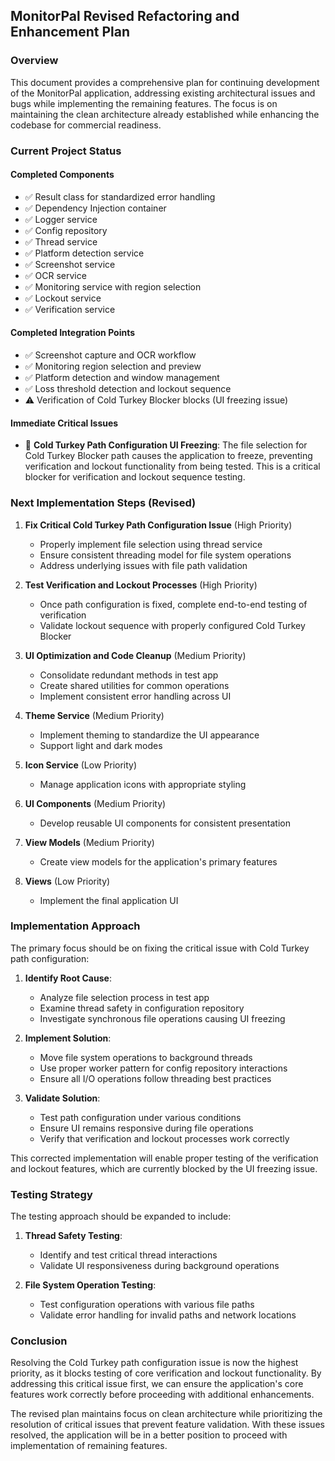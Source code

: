 
## MonitorPal Revised Refactoring and Enhancement Plan

### Overview

This document provides a comprehensive plan for continuing development of the MonitorPal application, addressing existing architectural issues and bugs while implementing the remaining features. The focus is on maintaining the clean architecture already established while enhancing the codebase for commercial readiness.

### Current Project Status

#### Completed Components
- ✅ Result class for standardized error handling
- ✅ Dependency Injection container
- ✅ Logger service
- ✅ Config repository
- ✅ Thread service
- ✅ Platform detection service
- ✅ Screenshot service
- ✅ OCR service
- ✅ Monitoring service with region selection
- ✅ Lockout service
- ✅ Verification service

#### Completed Integration Points
- ✅ Screenshot capture and OCR workflow
- ✅ Monitoring region selection and preview
- ✅ Platform detection and window management
- ✅ Loss threshold detection and lockout sequence
- ⚠️ Verification of Cold Turkey Blocker blocks (UI freezing issue)

#### Immediate Critical Issues
- 🔴 **Cold Turkey Path Configuration UI Freezing**: The file selection for Cold Turkey Blocker path causes the application to freeze, preventing verification and lockout functionality from being tested. This is a critical blocker for verification and lockout sequence testing.

### Next Implementation Steps (Revised)

1. **Fix Critical Cold Turkey Path Configuration Issue** (High Priority)
   - Properly implement file selection using thread service
   - Ensure consistent threading model for file system operations
   - Address underlying issues with file path validation

2. **Test Verification and Lockout Processes** (High Priority)
   - Once path configuration is fixed, complete end-to-end testing of verification
   - Validate lockout sequence with properly configured Cold Turkey Blocker

3. **UI Optimization and Code Cleanup** (Medium Priority)
   - Consolidate redundant methods in test app
   - Create shared utilities for common operations
   - Implement consistent error handling across UI

4. **Theme Service** (Medium Priority)
   - Implement theming to standardize the UI appearance
   - Support light and dark modes

5. **Icon Service** (Low Priority)
   - Manage application icons with appropriate styling

6. **UI Components** (Medium Priority)
   - Develop reusable UI components for consistent presentation

7. **View Models** (Medium Priority)
   - Create view models for the application's primary features

8. **Views** (Low Priority)
   - Implement the final application UI

### Implementation Approach

The primary focus should be on fixing the critical issue with Cold Turkey path configuration:

1. **Identify Root Cause**:
   - Analyze file selection process in test app
   - Examine thread safety in configuration repository
   - Investigate synchronous file operations causing UI freezing

2. **Implement Solution**:
   - Move file system operations to background threads
   - Use proper worker pattern for config repository interactions
   - Ensure all I/O operations follow threading best practices

3. **Validate Solution**:
   - Test path configuration under various conditions
   - Ensure UI remains responsive during file operations
   - Verify that verification and lockout processes work correctly

This corrected implementation will enable proper testing of the verification and lockout features, which are currently blocked by the UI freezing issue.

### Testing Strategy

The testing approach should be expanded to include:

1. **Thread Safety Testing**:
   - Identify and test critical thread interactions
   - Validate UI responsiveness during background operations

2. **File System Operation Testing**:
   - Test configuration operations with various file paths
   - Validate error handling for invalid paths and network locations

### Conclusion

Resolving the Cold Turkey path configuration issue is now the highest priority, as it blocks testing of core verification and lockout functionality. By addressing this critical issue first, we can ensure the application's core features work correctly before proceeding with additional enhancements.

The revised plan maintains focus on clean architecture while prioritizing the resolution of critical issues that prevent feature validation. With these issues resolved, the application will be in a better position to proceed with implementation of remaining features.